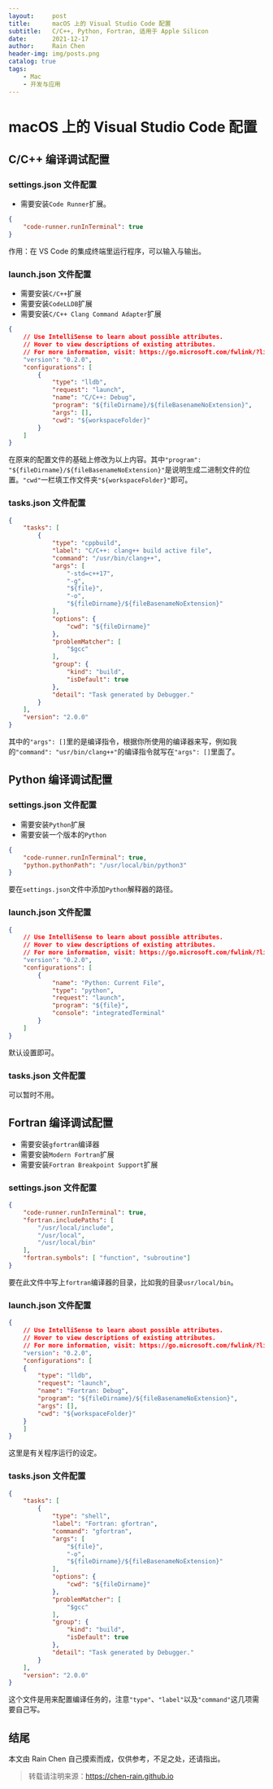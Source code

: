 ```yaml
---
layout:     post
title:      macOS 上的 Visual Studio Code 配置
subtitle:   C/C++, Python, Fortran, 适用于 Apple Silicon
date:       2021-12-17
author:     Rain Chen
header-img: img/posts.png
catalog: true
tags:
    - Mac
    - 开发与应用
---
```


# macOS 上的 Visual Studio Code 配置

## C/C++ 编译调试配置

### settings.json 文件配置

- 需要安装`Code Runner`扩展。

```json
{
    "code-runner.runInTerminal": true
}
```

作用：在 VS Code 的集成终端里运行程序，可以输入与输出。

### launch.json 文件配置

- 需要安装`C/C++`扩展
- 需要安装`CodeLLDB`扩展
- 需要安装`C/C++ Clang Command Adapter`扩展

```json
{
    // Use IntelliSense to learn about possible attributes.
    // Hover to view descriptions of existing attributes.
    // For more information, visit: https://go.microsoft.com/fwlink/?linkid=830387
    "version": "0.2.0",
    "configurations": [
        {
            "type": "lldb",
            "request": "launch",
            "name": "C/C++: Debug",
            "program": "${fileDirname}/${fileBasenameNoExtension}",
            "args": [],
            "cwd": "${workspaceFolder}"
        }
    ]
}
```

在原来的配置文件的基础上修改为以上内容。其中`"program": "${fileDirname}/${fileBasenameNoExtension}"`是说明生成二进制文件的位置。`"cwd"`一栏填工作文件夹`"${workspaceFolder}"`即可。

### tasks.json 文件配置

```json
{
    "tasks": [
        {
            "type": "cppbuild",
            "label": "C/C++: clang++ build active file",
            "command": "/usr/bin/clang++",
            "args": [
                "-std=c++17",
                "-g",
                "${file}",
                "-o",
                "${fileDirname}/${fileBasenameNoExtension}"
            ],
            "options": {
                "cwd": "${fileDirname}"
            },
            "problemMatcher": [
                "$gcc"
            ],
            "group": {
                "kind": "build",
                "isDefault": true
            },
            "detail": "Task generated by Debugger."
        }
    ],
    "version": "2.0.0"
}

```

其中的`"args": []`里的是编译指令，根据你所使用的编译器来写，例如我的`"command": "usr/bin/clang++"`的编译指令就写在`"args": []`里面了。

## Python 编译调试配置

### settings.json 文件配置

- 需要安装`Python`扩展
- 需要安装一个版本的`Python`

```json
{
    "code-runner.runInTerminal": true,
    "python.pythonPath": "/usr/local/bin/python3"
}
```

要在`settings.json`文件中添加`Python`解释器的路径。

### launch.json 文件配置

```json
{
    // Use IntelliSense to learn about possible attributes.
    // Hover to view descriptions of existing attributes.
    // For more information, visit: https://go.microsoft.com/fwlink/?linkid=830387
    "version": "0.2.0",
    "configurations": [
        {
            "name": "Python: Current File",
            "type": "python",
            "request": "launch",
            "program": "${file}",
            "console": "integratedTerminal"
        }
    ]
}
```

默认设置即可。

### tasks.json 文件配置

可以暂时不用。

## Fortran 编译调试配置

- 需要安装`gfortran`编译器
- 需要安装`Modern Fortran`扩展
- 需要安装`Fortran Breakpoint Support`扩展

### settings.json 文件配置

```json
{
    "code-runner.runInTerminal": true,
    "fortran.includePaths": [
        "/usr/local/include",
        "/usr/local",
        "/usr/local/bin"
    ],
    "fortran.symbols": [ "function", "subroutine"]
}
```

要在此文件中写上`fortran`编译器的目录，比如我的目录`usr/local/bin`。

### launch.json 文件配置

```json
{
    // Use IntelliSense to learn about possible attributes.
    // Hover to view descriptions of existing attributes.
    // For more information, visit: https://go.microsoft.com/fwlink/?linkid=830387
    "version": "0.2.0",
    "configurations": [
    {
        "type": "lldb",
        "request": "launch",
        "name": "Fortran: Debug",
        "program": "${fileDirname}/${fileBasenameNoExtension}",
        "args": [],
        "cwd": "${workspaceFolder}"
    }
    ]
}
```

这里是有关程序运行的设定。

### tasks.json 文件配置

```json
{
    "tasks": [
        {
            "type": "shell",
            "label": "Fortran: gfortran",
            "command": "gfortran",
            "args": [
                "${file}",
                "-o",
                "${fileDirname}/${fileBasenameNoExtension}"
            ],
            "options": {
                "cwd": "${fileDirname}"
            },
            "problemMatcher": [
                "$gcc"
            ],
            "group": {
                "kind": "build",
                "isDefault": true
            },
            "detail": "Task generated by Debugger."
        }
    ],
    "version": "2.0.0"
}

```

这个文件是用来配置编译任务的，注意`"type"`、`"label"`以及`"command"`这几项需要自己写。

## 结尾

本文由 Rain Chen 自己摸索而成，仅供参考，不足之处，还请指出。

> 转载请注明来源：https://chen-rain.github.io
